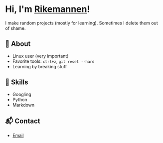 # Hi, I'm [Rikemannen](https://github.com/Rikemannen)!

I make random projects (mostly for learning). Sometimes I delete them out of shame.

## 🧠 About

* Linux user (very important)
* Favorite tools: `ctrl+z`, `git reset --hard`
* Learning by breaking stuff

## 🔧 Skills

* Googling
* Python
* Markdown

## 📬 Contact

* [Email](mailto:rikemannen.rik@gmail.com)
